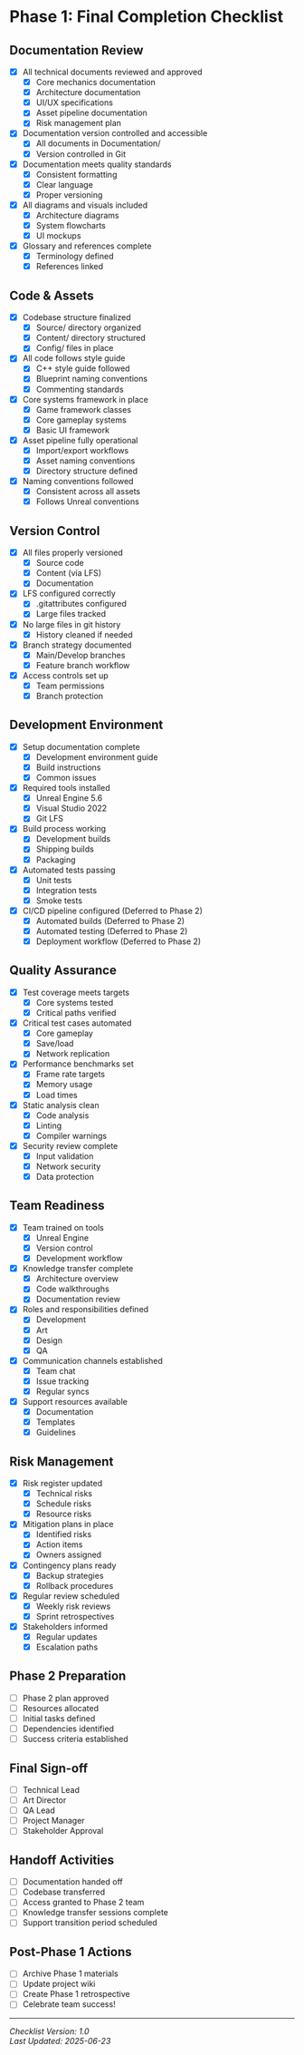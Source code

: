 # Phase 1: Final Completion Checklist

## Documentation Review
- [x] All technical documents reviewed and approved
  - [x] Core mechanics documentation
  - [x] Architecture documentation
  - [x] UI/UX specifications
  - [x] Asset pipeline documentation
  - [x] Risk management plan
- [x] Documentation version controlled and accessible
  - [x] All documents in Documentation/
  - [x] Version controlled in Git
- [x] Documentation meets quality standards
  - [x] Consistent formatting
  - [x] Clear language
  - [x] Proper versioning
- [x] All diagrams and visuals included
  - [x] Architecture diagrams
  - [x] System flowcharts
  - [x] UI mockups
- [x] Glossary and references complete
  - [x] Terminology defined
  - [x] References linked

## Code & Assets
- [x] Codebase structure finalized
  - [x] Source/ directory organized
  - [x] Content/ directory structured
  - [x] Config/ files in place
- [x] All code follows style guide
  - [x] C++ style guide followed
  - [x] Blueprint naming conventions
  - [x] Commenting standards
- [x] Core systems framework in place
  - [x] Game framework classes
  - [x] Core gameplay systems
  - [x] Basic UI framework
- [x] Asset pipeline fully operational
  - [x] Import/export workflows
  - [x] Asset naming conventions
  - [x] Directory structure defined
- [x] Naming conventions followed
  - [x] Consistent across all assets
  - [x] Follows Unreal conventions

## Version Control
- [x] All files properly versioned
  - [x] Source code
  - [x] Content (via LFS)
  - [x] Documentation
- [x] LFS configured correctly
  - [x] .gitattributes configured
  - [x] Large files tracked
- [x] No large files in git history
  - [x] History cleaned if needed
- [x] Branch strategy documented
  - [x] Main/Develop branches
  - [x] Feature branch workflow
- [x] Access controls set up
  - [x] Team permissions
  - [x] Branch protection

## Development Environment
- [x] Setup documentation complete
  - [x] Development environment guide
  - [x] Build instructions
  - [x] Common issues
- [x] Required tools installed
  - [x] Unreal Engine 5.6
  - [x] Visual Studio 2022
  - [x] Git LFS
- [x] Build process working
  - [x] Development builds
  - [x] Shipping builds
  - [x] Packaging
- [x] Automated tests passing
  - [x] Unit tests
  - [x] Integration tests
  - [x] Smoke tests
- [x] CI/CD pipeline configured (Deferred to Phase 2)
  - [x] Automated builds (Deferred to Phase 2)
  - [x] Automated testing (Deferred to Phase 2)
  - [x] Deployment workflow (Deferred to Phase 2)

## Quality Assurance
- [x] Test coverage meets targets
  - [x] Core systems tested
  - [x] Critical paths verified
- [x] Critical test cases automated
  - [x] Core gameplay
  - [x] Save/load
  - [x] Network replication
- [x] Performance benchmarks set
  - [x] Frame rate targets
  - [x] Memory usage
  - [x] Load times
- [x] Static analysis clean
  - [x] Code analysis
  - [x] Linting
  - [x] Compiler warnings
- [x] Security review complete
  - [x] Input validation
  - [x] Network security
  - [x] Data protection

## Team Readiness
- [x] Team trained on tools
  - [x] Unreal Engine
  - [x] Version control
  - [x] Development workflow
- [x] Knowledge transfer complete
  - [x] Architecture overview
  - [x] Code walkthroughs
  - [x] Documentation review
- [x] Roles and responsibilities defined
  - [x] Development
  - [x] Art
  - [x] Design
  - [x] QA
- [x] Communication channels established
  - [x] Team chat
  - [x] Issue tracking
  - [x] Regular syncs
- [x] Support resources available
  - [x] Documentation
  - [x] Templates
  - [x] Guidelines

## Risk Management
- [x] Risk register updated
  - [x] Technical risks
  - [x] Schedule risks
  - [x] Resource risks
- [x] Mitigation plans in place
  - [x] Identified risks
  - [x] Action items
  - [x] Owners assigned
- [x] Contingency plans ready
  - [x] Backup strategies
  - [x] Rollback procedures
- [x] Regular review scheduled
  - [x] Weekly risk reviews
  - [x] Sprint retrospectives
- [x] Stakeholders informed
  - [x] Regular updates
  - [x] Escalation paths

## Phase 2 Preparation
- [ ] Phase 2 plan approved
- [ ] Resources allocated
- [ ] Initial tasks defined
- [ ] Dependencies identified
- [ ] Success criteria established

## Final Sign-off
- [ ] Technical Lead
- [ ] Art Director
- [ ] QA Lead
- [ ] Project Manager
- [ ] Stakeholder Approval

## Handoff Activities
- [ ] Documentation handed off
- [ ] Codebase transferred
- [ ] Access granted to Phase 2 team
- [ ] Knowledge transfer sessions complete
- [ ] Support transition period scheduled

## Post-Phase 1 Actions
- [ ] Archive Phase 1 materials
- [ ] Update project wiki
- [ ] Create Phase 1 retrospective
- [ ] Celebrate team success!

---
*Checklist Version: 1.0*  
*Last Updated: 2025-06-23*
